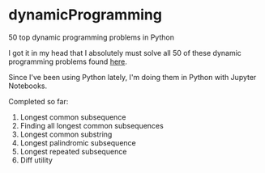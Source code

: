 # dynamicProgramming
50 top dynamic programming problems in Python

I got it in my head that I absolutely must solve all 50 of these dynamic programming problems found [here](https://blog.usejournal.com/top-50-dynamic-programming-practice-problems-4208fed71aa3).

Since I've been using Python lately, I'm doing them in Python with Jupyter Notebooks.

Completed so far:

1. Longest common subsequence
2. Finding all longest common subsequences
3. Longest common substring
4. Longest palindromic subsequence
5. Longest repeated subsequence
5. Diff utility

